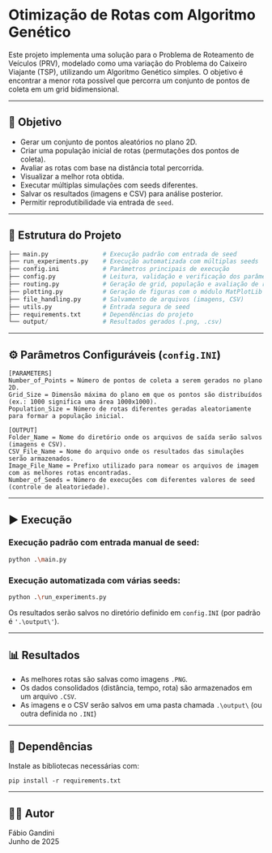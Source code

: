 # Otimização de Rotas com Algoritmo Genético

Este projeto implementa uma solução para o Problema de Roteamento de Veículos (PRV), modelado como uma variação do Problema do Caixeiro Viajante (TSP), utilizando um Algoritmo Genético simples. O objetivo é encontrar a menor rota possível que percorra um conjunto de pontos de coleta em um grid bidimensional.

---

## 🎯 Objetivo
- Gerar um conjunto de pontos aleatórios no plano 2D.
- Criar uma população inicial de rotas (permutações dos pontos de coleta).
- Avaliar as rotas com base na distância total percorrida.
- Visualizar a melhor rota obtida.
- Executar múltiplas simulações com seeds diferentes.
- Salvar os resultados (imagens e CSV) para análise posterior.
- Permitir reprodutibilidade via entrada de `seed`.

---

## 📁 Estrutura do Projeto
```python
├── main.py               # Execução padrão com entrada de seed
├── run_experiments.py    # Execução automatizada com múltiplas seeds
├── config.ini            # Parâmetros principais de execução
├── config.py             # Leitura, validação e verificação dos parâmetros
├── routing.py            # Geração de grid, população e avaliação de rotas
├── plotting.py           # Geração de figuras com o módulo MatPlotLib
├── file_handling.py      # Salvamento de arquivos (imagens, CSV)
├── utils.py              # Entrada segura de seed
├── requirements.txt      # Dependências do projeto
└── output/               # Resultados gerados (.png, .csv)
```

---

## ⚙️ Parâmetros Configuráveis (`config.INI`)
```
[PARAMETERS]
Number_of_Points = Número de pontos de coleta a serem gerados no plano 2D.
Grid_Size = Dimensão máxima do plano em que os pontos são distribuídos (ex.: 1000 significa uma área 1000x1000).
Population_Size = Número de rotas diferentes geradas aleatoriamente para formar a população inicial.

[OUTPUT]
Folder_Name = Nome do diretório onde os arquivos de saída serão salvos (imagens e CSV).
CSV_File_Name = Nome do arquivo onde os resultados das simulações serão armazenados.
Image_File_Name = Prefixo utilizado para nomear os arquivos de imagem com as melhores rotas encontradas.
Number_of_Seeds = Número de execuções com diferentes valores de seed (controle de aleatoriedade).
```

---

## ▶️ Execução

### Execução padrão com entrada manual de seed:
```bash
python .\main.py
```

### Execução automatizada com várias seeds:
```bash
python .\run_experiments.py
```

Os resultados serão salvos no diretório definido em `config.INI` (por padrão é `'.\output\'`).

---

## 📊 Resultados

- As melhores rotas são salvas como imagens `.PNG`.
- Os dados consolidados (distância, tempo, rota) são armazenados em um arquivo `.CSV`.
- As imagens e o CSV serão salvos em uma pasta chamada `.\output\` (ou outra definida no `.INI`)

---

## 🧩 Dependências

Instale as bibliotecas necessárias com:

```
pip install -r requirements.txt
```

---

## 👨‍💻 Autor

Fábio Gandini  
Junho de 2025
